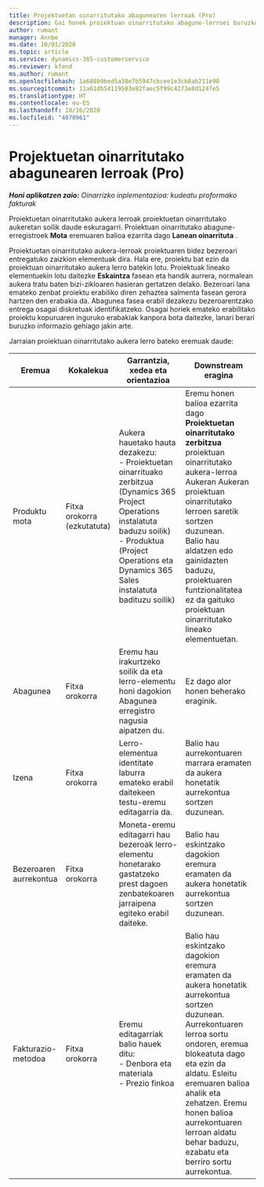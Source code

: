 ```yaml
---
title: Projektuetan oinarritutako abagunearen lerroak (Pro)
description: Gai honek proiektuan oinarritutako abagune-lerroei buruzko informazioa eskaintzen du. (Pro)
author: rumant
manager: Annbe
ms.date: 10/01/2020
ms.topic: article
ms.service: dynamics-365-customerservice
ms.reviewer: kfend
ms.author: rumant
ms.openlocfilehash: 1a688b9bed5a38e7b5947cbcee1e3cb8ab211e98
ms.sourcegitcommit: 11a61db54119503e82faec5f99c4273e8d1247e5
ms.translationtype: HT
ms.contentlocale: eu-ES
ms.lasthandoff: 10/16/2020
ms.locfileid: "4070961"
---
```

# <a name="project-based-opportunity-lines-pro"></a>Projektuetan oinarritutako abagunearen lerroak (Pro)

_**Honi aplikatzen zaio:** Oinarrizko inplementazioa: kudeatu proformako fakturak_

Proiektuetan oinarritutako aukera lerroak proiektuetan oinarritutako aukeretan soilik daude eskuragarri. Proiektuan oinarritutako abagune-erregistroek **Mota** eremuaren balioa ezarrita dago **Lanean oinarrituta** .

Proiektuetan oinarritutako aukera-lerroak proiektuaren bidez bezeroari entregatuko zaizkion elementuak dira. Hala ere, proiektu bat ezin da proiektuan oinarritutako aukera lerro batekin lotu. Proiektuak lineako elementuekin lotu daitezke **Eskaintza** fasean eta handik aurrera, normalean aukera tratu baten bizi-zikloaren hasieran gertatzen delako. Bezeroari lana emateko zenbat proiektu erabiliko diren zehaztea salmenta fasean gerora hartzen den erabakia da. Abagunea fasea erabil dezakezu bezeroarentzako entrega osagai diskretuak identifikatzeko. Osagai horiek emateko erabilitako proiektu kopuruaren inguruko erabakiak kanpora bota daitezke, lanari berari buruzko informazio gehiago jakin arte.

Jarraian proiektuan oinarritutako aukera lerro bateko eremuak daude:

| **Eremua** | **Kokalekua** | **Garrantzia, xedea eta orientazioa** | **Downstream eragina** |
| --- | --- | --- | --- |
| Produktu mota | Fitxa orokorra (ezkutatuta) | Aukera hauetako hauta dezakezu:</br>- Proiektuetan oinarrituako zerbitzua (Dynamics 365 Project Operations instalatuta baduzu soilik)</br>- Produktua (Project Operations eta Dynamics 365 Sales instalatuta badituzu soilik) | Eremu honen balioa ezarrita dago **Proiektuetan oinarritutako zerbitzua** proiektuan oinarritutako aukera-lerroa Aukeran Aukeran proiektuan oinarritutako lerroen saretik sortzen duzunean. <br> Balio hau aldatzen edo gainidazten baduzu, proiektuaren funtzionalitatea ez da gaituko proiektuan oinarritutako lineako elementuetan. |
| Abagunea | Fitxa orokorra | Eremu hau irakurtzeko soilik da eta lerro-elementu honi dagokion Abagunea erregistro nagusia aipatzen du. | Ez dago alor honen beherako eraginik. |
| Izena | Fitxa orokorra | Lerro-elementua identitate laburra emateko erabil daitekeen testu-eremu editagarria da. | Balio hau aurrekontuaren marrara eramaten da aukera honetatik aurrekontua sortzen duzunean. |
| Bezeroaren aurrekontua | Fitxa orokorra | Moneta-eremu editagarri hau bezeroak lerro-elementu honetarako gastatzeko prest dagoen zenbatekoaren jarraipena egiteko erabil daiteke. | Balio hau eskintzako dagokion eremura eramaten da aukera honetatik aurrekontua sortzen duzunean. |
| Fakturazio-metodoa | Fitxa orokorra | Eremu editagarriak balio hauek ditu:</br>- Denbora eta materiala</br>- Prezio finkoa | Balio hau eskintzako dagokion eremura eramaten da aukera honetatik aurrekontua sortzen duzunean. Aurrekontuaren lerroa sortu ondoren, eremua blokeatuta dago eta ezin da aldatu. Esleitu eremuaren balioa ahalik eta zehatzen. Eremu honen balioa aurrekontuaren lerroan aldatu behar baduzu, ezabatu eta berriro sortu aurrekontua. |

